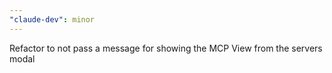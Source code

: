 ```yaml
---
"claude-dev": minor
---
```


Refactor to not pass a message for showing the MCP View from the servers modal

